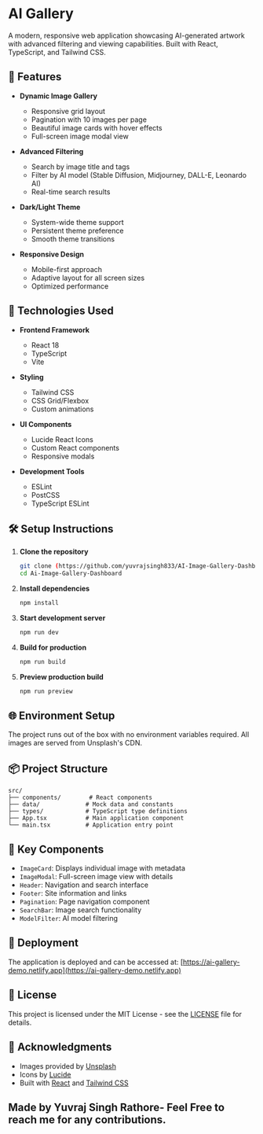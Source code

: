 # AI Gallery

A modern, responsive web application showcasing AI-generated artwork  with advanced filtering and viewing capabilities. Built with React, TypeScript, and Tailwind CSS.


## 🌟 Features

- **Dynamic Image Gallery**
  - Responsive grid layout
  - Pagination with 10 images per page
  - Beautiful image cards with hover effects
  - Full-screen image modal view

- **Advanced Filtering**
  - Search by image title and tags
  - Filter by AI model (Stable Diffusion, Midjourney, DALL-E, Leonardo AI)
  - Real-time search results

- **Dark/Light Theme**
  - System-wide theme support
  - Persistent theme preference
  - Smooth theme transitions

- **Responsive Design**
  - Mobile-first approach
  - Adaptive layout for all screen sizes
  - Optimized performance

## 🚀 Technologies Used

- **Frontend Framework**
  - React 18
  - TypeScript
  - Vite

- **Styling**
  - Tailwind CSS
  - CSS Grid/Flexbox
  - Custom animations

- **UI Components**
  - Lucide React Icons
  - Custom React components
  - Responsive modals

- **Development Tools**
  - ESLint
  - PostCSS
  - TypeScript ESLint

## 🛠️ Setup Instructions

1. **Clone the repository**
   ```bash
   git clone (https://github.com/yuvrajsingh833/AI-Image-Gallery-Dashboard)
   cd Ai-Image-Gallery-Dashboard
   ```

2. **Install dependencies**
   ```bash
   npm install
   ```

3. **Start development server**
   ```bash
   npm run dev
   ```

4. **Build for production**
   ```bash
   npm run build
   ```

5. **Preview production build**
   ```bash
   npm run preview
   ```

## 🌐 Environment Setup

The project runs out of the box with no environment variables required. All images are served from Unsplash's CDN.

## 📦 Project Structure

```
src/
├── components/        # React components
├── data/             # Mock data and constants
├── types/            # TypeScript type definitions
├── App.tsx           # Main application component
└── main.tsx          # Application entry point
```

## 🎨 Key Components

- `ImageCard`: Displays individual image with metadata
- `ImageModal`: Full-screen image view with details
- `Header`: Navigation and search interface
- `Footer`: Site information and links
- `Pagination`: Page navigation component
- `SearchBar`: Image search functionality
- `ModelFilter`: AI model filtering

## 🚀 Deployment

The application is deployed and can be accessed at:
[https://ai-gallery-demo.netlify.app](https://ai-gallery-demo.netlify.app)



## 📄 License

This project is licensed under the MIT License - see the [LICENSE](LICENSE) file for details.

## 👏 Acknowledgments

- Images provided by [Unsplash](https://unsplash.com)
- Icons by [Lucide](https://lucide.dev)
- Built with [React](https://reactjs.org) and [Tailwind CSS](https://tailwindcss.com)

## Made by Yuvraj Singh Rathore- Feel Free to reach me for any contributions.
